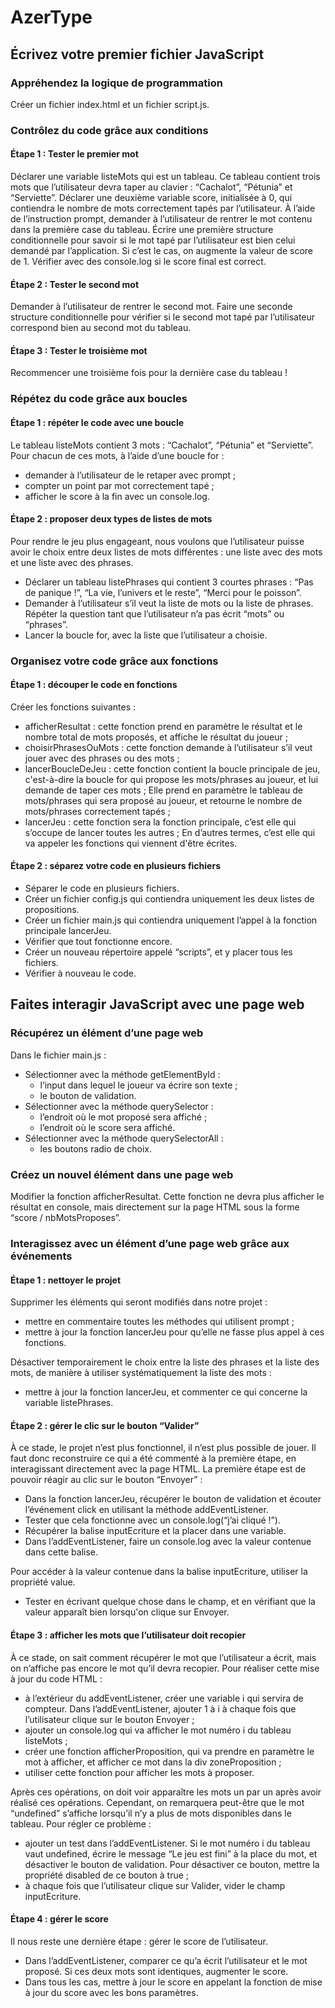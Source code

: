 # AzerType

## Écrivez votre premier fichier JavaScript

### Appréhendez la logique de programmation

Créer un fichier index.html et un fichier script.js.

### Contrôlez du code grâce aux conditions

#### Étape 1 : Tester le premier mot

Déclarer une variable listeMots qui est un tableau.
Ce tableau contient trois mots que l’utilisateur devra taper au clavier : “Cachalot”, “Pétunia” et “Serviette”.
Déclarer une deuxième variable score, initialisée à 0, qui contiendra le nombre de mots correctement tapés par l’utilisateur.
À l’aide de l’instruction prompt, demander à l’utilisateur de rentrer le mot contenu dans la première case du tableau.
Écrire une première structure conditionnelle pour savoir si le mot tapé par l’utilisateur est bien celui demandé par l’application.
Si c’est le cas, on augmente la valeur de score de 1.
Vérifier avec des console.log si le score final est correct.

#### Étape 2 : Tester le second mot

Demander à l’utilisateur de rentrer le second mot.
Faire une seconde structure conditionnelle pour vérifier si le second mot tapé par l’utilisateur correspond bien au second mot du tableau.

#### Étape 3 : Tester le troisième mot

Recommencer une troisième fois pour la dernière case du tableau !

### Répétez du code grâce aux boucles

#### Étape 1 : répéter le code avec une boucle

Le tableau listeMots contient 3 mots : “Cachalot”, “Pétunia” et “Serviette”. Pour chacun de ces mots, à l’aide d’une boucle for :

- demander à l’utilisateur de le retaper avec prompt ;
- compter un point par mot correctement tapé ;
- afficher le score à la fin avec un console.log.

#### Étape 2 : proposer deux types de listes de mots

Pour rendre le jeu plus engageant, nous voulons que l’utilisateur puisse avoir le choix entre deux listes de mots différentes : une liste avec des mots et une liste avec des phrases.

- Déclarer un tableau listePhrases qui contient 3 courtes phrases : “Pas de panique !”, “La vie, l’univers et le reste”, “Merci pour le poisson”.
- Demander à l’utilisateur s’il veut la liste de mots ou la liste de phrases. Répéter la question tant que l’utilisateur n’a pas écrit “mots” ou “phrases”.
- Lancer la boucle for, avec la liste que l’utilisateur a choisie.

### Organisez votre code grâce aux fonctions

#### Étape 1 : découper le code en fonctions

Créer les fonctions suivantes :

- afficherResultat : cette fonction prend en paramètre le résultat et le nombre total de mots proposés, et affiche le résultat du joueur ;
- choisirPhrasesOuMots : cette fonction demande à l’utilisateur s’il veut jouer avec des phrases ou des mots ;
- lancerBoucleDeJeu : cette fonction contient la boucle principale de jeu, c'est-à-dire la boucle for qui propose les mots/phrases au joueur, et lui demande de taper ces mots ; Elle prend en paramètre le tableau de mots/phrases qui sera proposé au joueur, et retourne le nombre de mots/phrases correctement tapés ;
- lancerJeu : cette fonction sera la fonction principale, c’est elle qui s’occupe de lancer toutes les autres ; En d’autres termes, c’est elle qui va appeler les fonctions qui viennent d'être écrites.

#### Étape 2 : séparez votre code en plusieurs fichiers

- Séparer le code en plusieurs fichiers.
- Créer un fichier config.js qui contiendra uniquement les deux listes de propositions.
- Créer un fichier main.js qui contiendra uniquement l’appel à la fonction principale lancerJeu.
- Vérifier que tout fonctionne encore.
- Créer un nouveau répertoire appelé “scripts”, et y placer tous les fichiers.
- Vérifier à nouveau le code.

## Faites interagir JavaScript avec une page web

### Récupérez un élément d’une page web

Dans le fichier main.js :

- Sélectionner avec la méthode getElementById :
  - l’input dans lequel le joueur va écrire son texte ;
  - le bouton de validation.
- Sélectionner avec la méthode querySelector :
  - l’endroit où le mot proposé sera affiché ;
  - l’endroit où le score sera affiché.
- Sélectionner avec la méthode querySelectorAll :
  - les boutons radio de choix.

### Créez un nouvel élément dans une page web

Modifier la fonction afficherResultat. Cette fonction ne devra plus afficher le résultat en console, mais directement sur la page HTML sous la forme “score / nbMotsProposes”.

### Interagissez avec un élément d’une page web grâce aux événements

#### Étape 1 : nettoyer le projet

Supprimer les éléments qui seront modifiés dans notre projet :

- mettre en commentaire toutes les méthodes qui utilisent prompt ;
- mettre à jour la fonction lancerJeu pour qu’elle ne fasse plus appel à ces fonctions.

Désactiver temporairement le choix entre la liste des phrases et la liste des mots, de manière à utiliser systématiquement la liste des mots :

- mettre à jour la fonction lancerJeu, et commenter ce qui concerne la variable listePhrases.

#### Étape 2 : gérer le clic sur le bouton “Valider”

À ce stade, le projet n’est plus fonctionnel, il n’est plus possible de jouer. Il faut donc reconstruire ce qui a été commenté à la première étape, en interagissant directement avec la page HTML.
La première étape est de pouvoir réagir au clic sur le bouton “Envoyer” :

- Dans la fonction lancerJeu, récupérer le bouton de validation et écouter l’événement click en utilisant la méthode addEventListener.
- Tester que cela fonctionne avec un console.log(“j’ai cliqué !”).
- Récupérer la balise inputEcriture et la placer dans une variable.
- Dans l’addEventListener, faire un console.log avec la valeur contenue dans cette balise.

Pour accéder à la valeur contenue dans la balise inputEcriture, utiliser la propriété value.

- Tester en écrivant quelque chose dans le champ, et en vérifiant que la valeur apparaît bien lorsqu'on clique sur Envoyer.

#### Étape 3 : afficher les mots que l’utilisateur doit recopier

À ce stade, on sait comment récupérer le mot que l’utilisateur a écrit, mais on n’affiche pas encore le mot qu’il devra recopier. Pour réaliser cette mise à jour du code HTML :

- à l’extérieur du addEventListener, créer une variable i qui servira de compteur. Dans l’addEventListener, ajouter 1 à i à chaque fois que l’utilisateur clique sur le bouton Envoyer ;
- ajouter un console.log qui va afficher le mot numéro i du tableau listeMots ;
- créer une fonction afficherProposition, qui va prendre en paramètre le mot à afficher, et afficher ce mot dans la div zoneProposition ;
- utiliser cette fonction pour afficher les mots à proposer.

Après ces opérations, on doit voir apparaître les mots un par un après avoir réalisé ces opérations. Cependant, on remarquera peut-être que le mot “undefined” s’affiche lorsqu’il n’y a plus de mots disponibles dans le tableau. Pour régler ce problème :

- ajouter un test dans l’addEventListener. Si le mot numéro i du tableau vaut undefined, écrire le message “Le jeu est fini” à la place du mot, et désactiver le bouton de validation. Pour désactiver ce bouton, mettre la propriété disabled de ce bouton à true ;
- à chaque fois que l’utilisateur clique sur Valider, vider le champ inputEcriture.

#### Étape 4 : gérer le score

Il nous reste une dernière étape : gérer le score de l’utilisateur.

- Dans l’addEventListener, comparer ce qu’a écrit l’utilisateur et le mot proposé. Si ces deux mots sont identiques, augmenter le score.
- Dans tous les cas, mettre à jour le score en appelant la fonction de mise à jour du score avec les bons paramètres.
